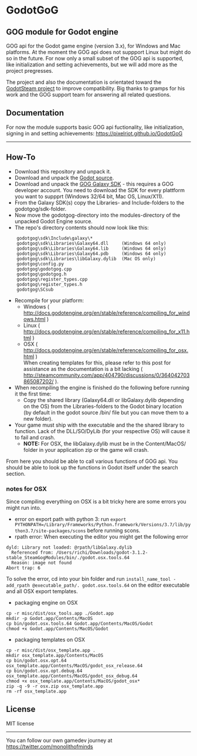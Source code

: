 # GodotGoG
## GOG module for Godot engine

GOG api for the Godot game engine (version 3.x), for Windows and Mac platforms. At the moment the GOG api does not suppport Linux but might do so in the future. For now only a small subset of the GOG api is supported, like initialization and setting achievements, but we will add more as the project pregresses.

The project and also the documentation is orientated toward the [GodotSteam project](https://github.com/Gramps/GodotSteam) to improve compatibility.
Big thanks to gramps for his work and the GOG support team for answering all related questions.

## Documentation

For now the module supports basic GOG api fuctionality, like initialization, signing in and setting achievements: https://pixelriot.github.io/GodotGoG

---
## How-To

- Download this repository and unpack it.
- Download and unpack the [Godot source](https://github.com/godotengine/godot).
- Download and unpack the [GOG Galaxy SDK](https://devportal.gog.com/galaxy/components/sdk) - this requires a GOG developer account. You need to download the SDK for every plattform you want to suppprt (Windows 32/64 bit, Mac OS, Linux/X11).
- From the Galaxy SDK(s) copy the Libraries- and Include-folders to the godotgog/sdk-folder.
- Now move the godotgog-directory into the modules-directory of the unpacked Godot Engine source.
- The repo's directory contents should now look like this:
````
    godotgog\sdk\Include\galaxy\*
    godotgog\sdk\Libraries\Galaxy64.dll     (Windows 64 only)
    godotgog\sdk\Libraries\Galaxy64.lib     (Windows 64 only)
    godotgog\sdk\Libraries\Galaxy64.pdb     (Windows 64 only)
    godotgog\sdk\Libraries\libGalaxy.dylib  (Mac OS only)
    godotgog\config.py
    godotgog\godotgog.cpp
    godotgog\godotgog.h
    godotgog\register_types.cpp
    godotgog\register_types.h
    godotgog\SCsub
````

- Recompile for your platform:
  - Windows ( http://docs.godotengine.org/en/stable/reference/compiling_for_windows.html )
  - Linux ( http://docs.godotengine.org/en/stable/reference/compiling_for_x11.html )  
  - OSX ( http://docs.godotengine.org/en/stable/reference/compiling_for_osx.html )  
    When creating templates for this, please refer to this post for assistance as the documentation is a bit lacking ( http://steamcommunity.com/app/404790/discussions/0/364042703865087202/ ).
- When recompiling the engine is finished do the following before running it the first time:
  - Copy the shared library (Galaxy64.dll or libGalaxy.dylib depending on the OS) from the Libraries-folders to the Godot binary location (by default in the godot source /bin/ file but you can move them to a new folder).
- Your game must ship with the executable and the the shared library to function. Lack of the DLL/SO/DyLib (for your respective OS) will cause it to fail and crash.
  - **NOTE:** For OSX, the libGalaxy.dylib must be in the Content/MacOS/ folder in your application zip or the game will crash.

From here you should be able to call various functions of GOG api. You should be able to look up the functions in Godot itself under the search section.

### notes for OSX
Since compiling everything on OSX is a bit tricky here are some errors you might run into.
* error on export path with python 3:
run `export PYTHONPATH=/Library/Frameworks/Python.framework/Versions/3.7/lib/python3.7/site-packages/scons`
before running scons.
* rpath error:
When executing the editor you might get the following error
````
dyld: Library not loaded: @rpath/libGalaxy.dylib
  Referenced from: /Users/richi/Downloads/godot-3.1.2-stable_SteamGogModules/bin/./godot.osx.tools.64
  Reason: image not found
Abort trap: 6
````
To solve the error, cd into your bin folder and run `install_name_tool -add_rpath @executable_path/. godot.osx.tools.64` on the editor executable and all OSX export templates.
* packaging engine on OSX
````
cp -r misc/dist/osx_tools.app ./Godot.app
mkdir -p Godot.app/Contents/MacOS
cp bin/godot.osx.tools.64 Godot.app/Contents/MacOS/Godot
chmod +x Godot.app/Contents/MacOS/Godot
````
* packaging templates on OSX
````
cp -r misc/dist/osx_template.app . 
mkdir osx_template.app/Contents/MacOS 
cp bin/godot.osx.opt.64 osx_template.app/Contents/MacOS/godot_osx_release.64 
cp bin/godot.osx.opt.debug.64 osx_template.app/Contents/MacOS/godot_osx_debug.64 
chmod +x osx_template.app/Contents/MacOS/godot_osx* 
zip -q -9 -r osx.zip osx_template.app 
rm -rf osx_template.app
````

## License
MIT license

---  
You can follow our own gamedev journey at https://twitter.com/monolithofminds
